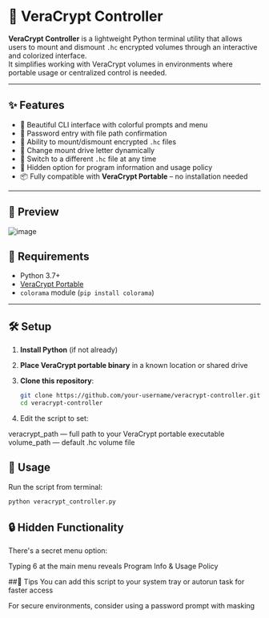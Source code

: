 # 🔐 VeraCrypt Controller

**VeraCrypt Controller** is a lightweight Python terminal utility that allows users to mount and dismount `.hc` encrypted volumes through an interactive and colorized interface.  
It simplifies working with VeraCrypt volumes in environments where portable usage or centralized control is needed.

---

## ✨ Features

- 🎨 Beautiful CLI interface with colorful prompts and menu
- 🔑 Password entry with file path confirmation
- 🔄 Ability to mount/dismount encrypted `.hc` files
- 🔁 Change mount drive letter dynamically
- 📂 Switch to a different `.hc` file at any time
- 🤫 Hidden option for program information and usage policy
- 📦 Fully compatible with **VeraCrypt Portable** – no installation needed

---

## 📸 Preview

![image](https://github.com/user-attachments/assets/85764345-ebe4-480b-8996-896ad0cd00c2)

## 🚀 Requirements

- Python 3.7+
- [VeraCrypt Portable](https://www.veracrypt.fr/en/Downloads.html)
- `colorama` module (`pip install colorama`)

---

## 🛠️ Setup

1. **Install Python** (if not already)
2. **Place VeraCrypt portable binary** in a known location or shared drive
3. **Clone this repository**:

   ```bash
   git clone https://github.com/your-username/veracrypt-controller.git
   cd veracrypt-controller
   ```

4. Edit the script to set:

veracrypt_path — full path to your VeraCrypt portable executable
volume_path — default .hc volume file

## 💼 Usage
Run the script from terminal:

```bash
python veracrypt_controller.py
```

## 🔒 Hidden Functionality
There's a secret menu option:

Typing 6 at the main menu reveals Program Info & Usage Policy

##🧠 Tips
You can add this script to your system tray or autorun task for faster access

For secure environments, consider using a password prompt with masking
